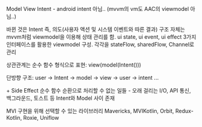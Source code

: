 Model
View
Intent - android intent 아님.. (mvvm의 vm도 AAC의 viewmodel 아님..)

바뀐 것은 Intent 즉, 의도(사용자 액션 및 시스템 이벤트와 따른 결과)
구조 자체는 mvvm처럼 viewmodel을 이용해 상태 관리를 함.
ui state, ui event, ui effect 3가지 인터페이스를 활용한 viewmodel 구성.
각각을 stateFlow, sharedFlow, Channel로 관리

상관관계는 순수 함수 형식으로 표현: view(model(Intent()))

단방향 구조: user -> Intent -> model -> view -> user -> intent ...

\+ Side Effect
순수 함수 순환으로 처리할 수 없는 일들 - 오래 걸리는 I/O, API 통신, 백그라운드, 토스트 등
Intent와 Model 사이 존재

MVI 구현을 위해 선택할 수 있는 라이브러리
Mavericks, MVIKotlin, Orbit, Redux-Kotlin, Roxie, Uniflow
	